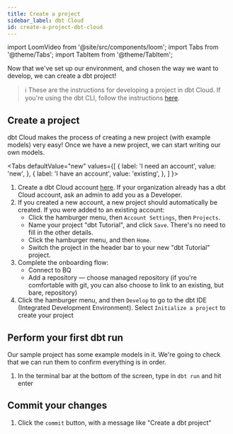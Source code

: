 ```yaml
---
title: Create a project
sidebar_label: dbt Cloud
id: create-a-project-dbt-cloud
---
```


import LoomVideo from '@site/src/components/loom';
import Tabs from '@theme/Tabs';
import TabItem from '@theme/TabItem';

Now that we've set up our environment, and chosen the way we want to develop,
we can create a dbt project!

> ℹ️ These are the instructions for developing a project in dbt Cloud. If you're
using the dbt CLI, follow the instructions [here](docs/create-a-project-dbt-cli).

## Create a project
dbt Cloud makes the process of creating a new project (with example models)
very easy! Once we have a new project, we can start writing our own models.

<Tabs
  defaultValue="new"
  values={[
    { label: 'I need an account', value: 'new', },
    { label: 'I have an account', value: 'existing', },
  ]
}>
    <TabItem value="new">
        <LoomVideo id="05478e5ba2094152b41bc8fdf9f19d9f" />
    </TabItem>
    <TabItem value="existing">
        <LoomVideo id="f5f4a51cf92548b4a84d417b37efb86b" />
    </TabItem>
</Tabs>

1. Create a dbt Cloud account [here](https://cloud.getdbt.com/signup/). If your
organization already has a dbt Cloud account, ask an admin to add you as a
Developer.
2. If you created a new account, a new project should automatically be created.
If you were added to an existing account:
    * Click the hamburger menu, then `Account Settings`, then `Projects`.
    * Name your project "dbt Tutorial", and click `Save`. There's no need to fill
  in the other details.
    * Click the hamburger menu, and then `Home`.
    * Switch the project in the header bar to your new "dbt Tutorial" project.
3. Complete the onboarding flow:
    * Connect to BQ
    * Add a repository — choose managed repository (if you're comfortable with git,
  you can also choose to link to an existing, but bare, repository)
4. Click the hamburger menu, and then `Develop` to go to the dbt IDE (Integrated
Development Environment). Select `Initialize a project` to create your project

## Perform your first dbt run
Our sample project has some example models in it. We're going to check that we
can run them to confirm everything is in order.
1. In the terminal bar at the bottom of the screen, type in `dbt run` and hit enter

## Commit your changes
1. Click the `commit` button, with a message like "Create a dbt project"

